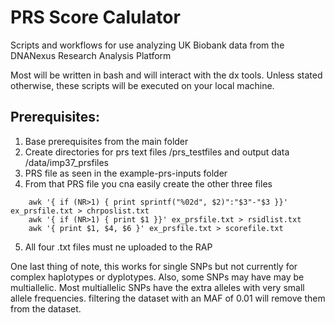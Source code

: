 # PRS Score Calulator
Scripts and workflows for use analyzing UK Biobank data from the DNANexus Research Analysis Platform

Most will be written in bash and will interact with the dx tools.
Unless stated otherwise, these scripts will be executed on your local machine.

## Prerequisites:
1. Base prerequisites from the main folder
2. Create directories for prs text files /prs_testfiles and output data /data/imp37_prsfiles
3. PRS file as seen in the example-prs-inputs folder
4. From that PRS file you cna easily create the other three files
```
	awk '{ if (NR>1) { print sprintf("%02d", $2)":"$3"-"$3 }}' ex_prsfile.txt > chrposlist.txt
	awk '{ if (NR>1) { print $1 }}' ex_prsfile.txt > rsidlist.txt
	awk '{ print $1, $4, $6 }' ex_prsfile.txt > scorefile.txt
```
5. All four .txt files must ne uploaded to the RAP


One last thing of note, this works for single SNPs but not currently for complex haplotypes or dyplotypes. Also, some SNPs may have may be multiallelic. Most multiallelic SNPs have the extra alleles with very small allele frequencies. filtering the dataset with an MAF of 0.01 will remove them from the dataset. 

